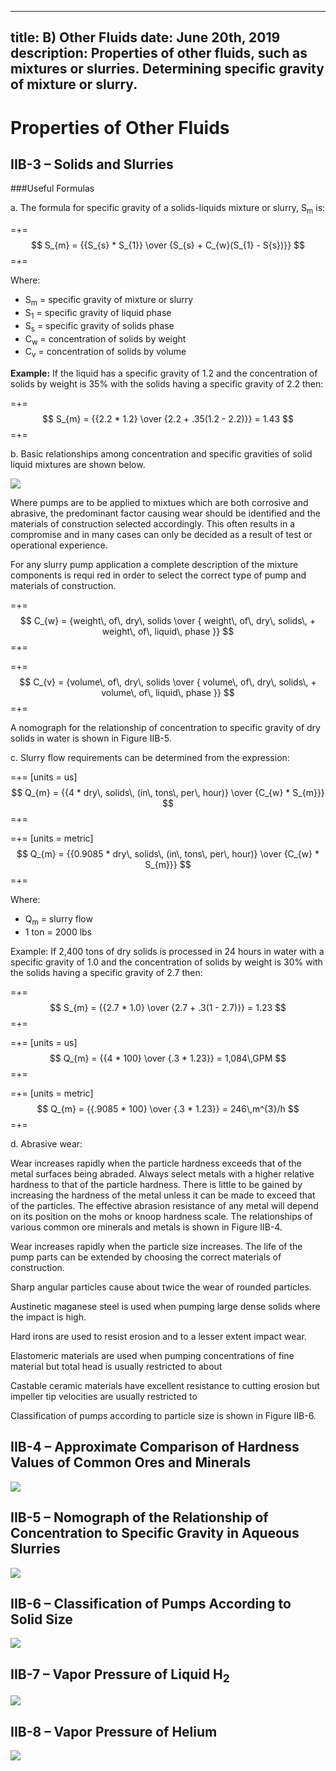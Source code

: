 -----
title: B) Other Fluids
date:  June 20th, 2019
description: Properties of other fluids, such as mixtures or slurries. Determining specific gravity of mixture or slurry.
-----

# Properties of Other Fluids

## IIB-3 – Solids and Slurries 

###Useful Formulas

a. The formula for specific gravity of a solids-liquids
mixture or slurry, S<sub>m</sub> is:

=+=
$$ S_{m} = {{S_{s} * S_{1}} \over {S_{s} + C_{w}(S_{1} - S{s})}} $$
=+=

Where:

- S<sub>m</sub> = specific gravity of mixture or slurry
- S<sub>1</sub> = specific gravity of liquid phase
- S<sub>s</sub> = specific gravity of solids phase
- C<sub>w</sub> = concentration of solids by weight
- C<sub>v</sub> = concentration of solids by volume

**Example:** If the liquid has a specific gravity of 1.2
and the concentration of solids by weight is 35% with
the solids having a specific gravity of 2.2 then:

=+=
$$ S_{m} = {{2.2 * 1.2} \over {2.2 + .35(1.2 - 2.2)}} = 1.43 $$
=+=

b. Basic relationships among concentration and
specific gravities of solid liquid mixtures are shown
below.

![](CSG.png "")

Where pumps are to be applied to mixtues which are
both corrosive and abrasive, the predominant factor
causing wear should be identified and the materials
of construction selected accordingly. This often
results in a compromise and in many cases can only
be decided as a result of test or operational
experience.

For any slurry pump application a complete description
of the mixture components is requi red in order to select 
the correct type of pump and materials of construction.

=+=
$$ C_{w} = {weight\, of\, dry\, solids \over { weight\, of\, dry\, solids\, + weight\, of\, liquid\, phase }} $$
=+=

=+=
$$ C_{v} = {volume\, of\, dry\, solids \over { volume\, of\, dry\, solids\, + volume\, of\, liquid\, phase }} $$
=+=

A nomograph for the relationship of concentration
to specific gravity of dry solids in water is shown in
Figure IIB-5.

c. Slurry flow requirements can be determined from
the expression:

=+=
[units = us]
$$ Q_{m} = {{4 * dry\, solids\, (in\, tons\, per\, hour)} \over {C_{w} * S_{m}}} $$
=+=

=+=
[units = metric]
$$ Q_{m} = {{0.9085 * dry\, solids\, (in\, tons\, per\, hour)} \over {C_{w} * S_{m}}} $$
=+=

Where:

- Q<sub>m</sub> = slurry flow <units us = "(gallons per minute)" metric = "(m^3^/h)"/>
- 1 ton = 2000 lbs

Example: If 2,400 tons of dry solids is processed in 24
hours in water with a specific gravity of 1.0 and the
concentration of solids by weight is 30% with the
solids having a specific gravity of 2.7 then:

=+=
$$ S_{m} = {{2.7 * 1.0} \over {2.7 + .3(1 - 2.7)}} = 1.23 $$
=+=

=+=
[units = us]
$$ Q_{m} = {{4 * 100} \over {.3 * 1.23}} = 1,084\,GPM $$
=+=

=+=
[units = metric]
$$ Q_{m} = {{.9085 * 100} \over {.3 * 1.23}} = 246\,m^{3}/h $$
=+=

d. Abrasive wear:

Wear increases rapidly when the particle hardness
exceeds that of the metal surfaces being abraded.
Always select metals with a higher relative hardness
to that of the particle hardness. There is little to be
gained by increasing the hardness of the metal
unless it can be made to exceed that of the particles.
The effective abrasion resistance of any metal will
depend on its position on the mohs or knoop
hardness scale. The relationships of various common
ore minerals and metals is shown in Figure IIB-4.

Wear increases rapidly when the particle size increases.
The life of the pump parts can be extended
by choosing the correct materials of construction.

Sharp angular particles cause about twice the wear
of rounded particles.

Austinetic maganese steel is used when pumping
large dense solids where the impact is high.

Hard irons are used to resist erosion and to a lesser
extent impact wear.

Elastomeric materials are used when pumping concentrations
of fine material but total head is usually
restricted to about <units us = "100 ft. per stage." metric = "30 m per stage."/>

Castable ceramic materials have excellent resistance
to cutting erosion but impeller tip velocities
are usually restricted to <units us = "100 ft/s." metric = "30 m/s."/> 

Classification of pumps according to particle size is
shown in Figure IIB-6.

## IIB-4 – Approximate Comparison of Hardness Values of Common Ores and Minerals

![](IIB-4.png "")

## IIB-5 – Nomograph of the Relationship of Concentration to Specific Gravity in Aqueous Slurries

![](IIB-5.png "")

## IIB-6 – Classification of Pumps According to Solid Size

![](IIB-6.png "")

## IIB-7 – Vapor Pressure of Liquid H<sub>2</sub>

![](IIB-7.png "")

## IIB-8 – Vapor Pressure of Helium

![](IIB-8.png "")

